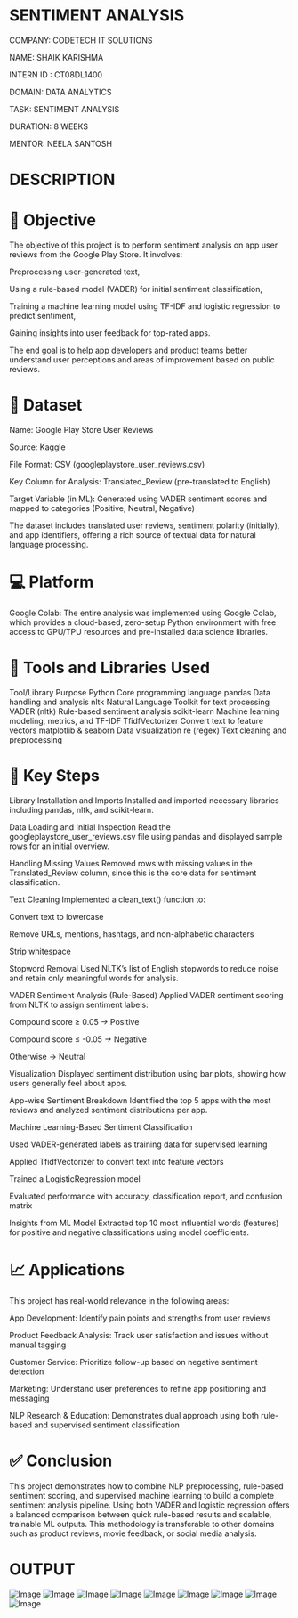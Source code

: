 # SENTIMENT ANALYSIS

COMPANY: CODETECH IT SOLUTIONS

NAME: SHAIK KARISHMA

INTERN ID : CT08DL1400

DOMAIN: DATA ANALYTICS

TASK: SENTIMENT ANALYSIS

DURATION: 8 WEEKS

MENTOR: NEELA SANTOSH

# DESCRIPTION

# 🎯 Objective
The objective of this project is to perform sentiment analysis on app user reviews from the Google Play Store. It involves:

Preprocessing user-generated text,

Using a rule-based model (VADER) for initial sentiment classification,

Training a machine learning model using TF-IDF and logistic regression to predict sentiment,

Gaining insights into user feedback for top-rated apps.

The end goal is to help app developers and product teams better understand user perceptions and areas of improvement based on public reviews.

# 📁 Dataset
Name: Google Play Store User Reviews

Source: Kaggle

File Format: CSV (googleplaystore_user_reviews.csv)

Key Column for Analysis: Translated_Review (pre-translated to English)

Target Variable (in ML): Generated using VADER sentiment scores and mapped to categories (Positive, Neutral, Negative)

The dataset includes translated user reviews, sentiment polarity (initially), and app identifiers, offering a rich source of textual data for natural language processing.

# 💻 Platform
Google Colab: The entire analysis was implemented using Google Colab, which provides a cloud-based, zero-setup Python environment with free access to GPU/TPU resources and pre-installed data science libraries.

# 🧰 Tools and Libraries Used
Tool/Library	Purpose
Python	Core programming language
pandas	Data handling and analysis
nltk	Natural Language Toolkit for text processing
VADER (nltk)	Rule-based sentiment analysis
scikit-learn	Machine learning modeling, metrics, and TF-IDF
TfidfVectorizer	Convert text to feature vectors
matplotlib & seaborn	Data visualization
re (regex)	Text cleaning and preprocessing

# 🔑 Key Steps
Library Installation and Imports
Installed and imported necessary libraries including pandas, nltk, and scikit-learn.

Data Loading and Initial Inspection
Read the googleplaystore_user_reviews.csv file using pandas and displayed sample rows for an initial overview.

Handling Missing Values
Removed rows with missing values in the Translated_Review column, since this is the core data for sentiment classification.

Text Cleaning
Implemented a clean_text() function to:

Convert text to lowercase

Remove URLs, mentions, hashtags, and non-alphabetic characters

Strip whitespace

Stopword Removal
Used NLTK’s list of English stopwords to reduce noise and retain only meaningful words for analysis.

VADER Sentiment Analysis (Rule-Based)
Applied VADER sentiment scoring from NLTK to assign sentiment labels:

Compound score ≥ 0.05 → Positive

Compound score ≤ -0.05 → Negative

Otherwise → Neutral

Visualization
Displayed sentiment distribution using bar plots, showing how users generally feel about apps.

App-wise Sentiment Breakdown
Identified the top 5 apps with the most reviews and analyzed sentiment distributions per app.

Machine Learning-Based Sentiment Classification

Used VADER-generated labels as training data for supervised learning

Applied TfidfVectorizer to convert text into feature vectors

Trained a LogisticRegression model

Evaluated performance with accuracy, classification report, and confusion matrix

Insights from ML Model
Extracted top 10 most influential words (features) for positive and negative classifications using model coefficients.

# 📈 Applications
This project has real-world relevance in the following areas:

App Development: Identify pain points and strengths from user reviews

Product Feedback Analysis: Track user satisfaction and issues without manual tagging

Customer Service: Prioritize follow-up based on negative sentiment detection

Marketing: Understand user preferences to refine app positioning and messaging

NLP Research & Education: Demonstrates dual approach using both rule-based and supervised sentiment classification

# ✅ Conclusion
This project demonstrates how to combine NLP preprocessing, rule-based sentiment scoring, and supervised machine learning to build a complete sentiment analysis pipeline. Using both VADER and logistic regression offers a balanced comparison between quick rule-based results and scalable, trainable ML outputs. This methodology is transferable to other domains such as product reviews, movie feedback, or social media analysis.

# OUTPUT

![Image](https://github.com/user-attachments/assets/9c5af779-922d-47c9-b8d5-648f6b362e3f)
![Image](https://github.com/user-attachments/assets/1e137e65-f110-475b-aff8-503b501477e9)
![Image](https://github.com/user-attachments/assets/30bb1361-b8ad-41b1-bb5a-014a13d1047e)
![Image](https://github.com/user-attachments/assets/4419f8ca-25c9-4a6f-82cc-18d77bceb925)
![Image](https://github.com/user-attachments/assets/b1b68fb4-c1a5-4a90-86ad-a30a545dd184)
![Image](https://github.com/user-attachments/assets/004e9ac4-6df4-4974-abdd-38f228e02825)
![Image](https://github.com/user-attachments/assets/2d76658e-acb4-42cc-8e42-6aab9ac6c788)
![Image](https://github.com/user-attachments/assets/1313f54e-52a0-463e-b32e-6d78c1837a79)
![Image](https://github.com/user-attachments/assets/4d7dd950-eca8-4dbc-ab3a-421fee7223a7)

